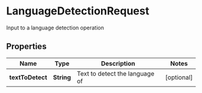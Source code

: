 

# LanguageDetectionRequest

Input to a language detection operation

## Properties

| Name | Type | Description | Notes |
|------------ | ------------- | ------------- | -------------|
|**textToDetect** | **String** | Text to detect the language of |  [optional] |



